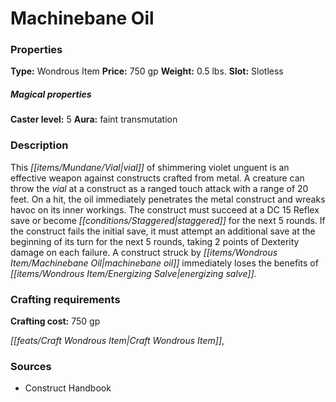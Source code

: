 ﻿---
Title: "Machinebane Oil"
Type: "Wondrous Item"
Price: "750 gp"
Weight: "0.5 lbs."
Slot: "Slotless"
Caster level: "5"
Aura: "faint transmutation"
Description: |
  "This vial of shimmering violet unguent is an effective weapon against constructs crafted from metal. A creature can throw the vial at a construct as a ranged touch attack with a range of 20 feet. On a hit, the oil immediately penetrates the metal construct and wreaks havoc on its inner workings. The construct must succeed at a DC 15 Reflex save or become staggered for the next 5 rounds. If the construct fails the initial save, it must attempt an additional save at the beginning of its turn for the next 5 rounds, taking 2 points of Dexterity damage on each failure. A construct struck by _machinebane oil_ immediately loses the benefits of energizing salve."
Crafting cost: "750 gp"
Sources: "['Construct Handbook']"
---

# Machinebane Oil

### Properties

**Type:** Wondrous Item **Price:** 750 gp **Weight:** 0.5 lbs. **Slot:** Slotless

##### Magical properties

**Caster level:** 5 **Aura:** faint transmutation

### Description

This _[[items/Mundane/Vial|vial]]_ of shimmering violet unguent is an effective weapon against constructs crafted from metal. A creature can throw the _vial_ at a construct as a ranged touch attack with a range of 20 feet. On a hit, the oil immediately penetrates the metal construct and wreaks havoc on its inner workings. The construct must succeed at a DC 15 Reflex save or become _[[conditions/Staggered|staggered]]_ for the next 5 rounds. If the construct fails the initial save, it must attempt an additional save at the beginning of its turn for the next 5 rounds, taking 2 points of Dexterity damage on each failure. A construct struck by _[[items/Wondrous Item/Machinebane Oil|machinebane oil]]_ immediately loses the benefits of _[[items/Wondrous Item/Energizing Salve|energizing salve]]_.

### Crafting requirements

**Crafting cost:** 750 gp

_[[feats/Craft Wondrous Item|Craft Wondrous Item]]_,

### Sources

* Construct Handbook